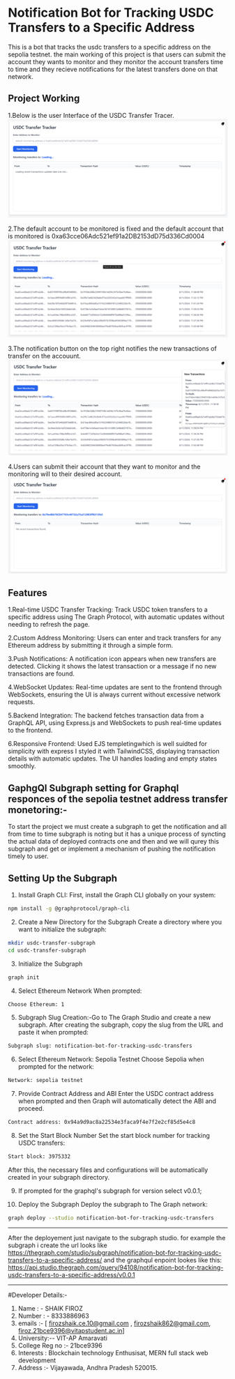 # Notification Bot for Tracking USDC Transfers to a Specific Address

This is a bot that tracks the usdc transfers to a specific address on the sepolia testnet. the main working of this project is that users can submit the account they wants to monitor and they monitor the account transfers time to time and they recieve notifications for the latest transfers done on that network.

## Project Working

1.Below is the user Interface of the USDC Transfer Tracer.
![alt text](image.png)

2.The default account to be monitored is fixed and the default account that is monitored is 0xa63cce06Adc521ef91a2DB2153dD75d336Cd0004
![alt text](image-2.png)

3.The notification button on the top right notifies the new transactions of transfer on the accouunt.
![alt text](image-1.png)

4.Users can submit their account that they want to monitor and the monitoring will to their desired account.
![alt text](image-3.png)

## Features

1.Real-time USDC Transfer Tracking: Track USDC token transfers to a specific address using The Graph Protocol, with automatic updates without needing to refresh the page.

2.Custom Address Monitoring: Users can enter and track transfers for any Ethereum address by submitting it through a simple form.

3.Push Notifications: A notification icon appears when new transfers are detected. Clicking it shows the latest transaction or a message if no new transactions are found.

4.WebSocket Updates: Real-time updates are sent to the frontend through WebSockets, ensuring the UI is always current without excessive network requests.

5.Backend Integration: The backend fetches transaction data from a GraphQL API, using Express.js and WebSockets to push real-time updates to the frontend.

6.Responsive Frontend: Used EJS templetingwhich is well suidted for simplicity with express I styled it with TailwindCSS, displaying transaction details with automatic updates. The UI handles loading and empty states smoothly.

## GaphgQl Subgraph setting for Graphql responces of the sepolia testnet address transfer monetoring:-

To start the project we must create a subgraph to get the notification and all from time to time subgraph is noting but it has a unique process of syncting the actual data of deployed contracts one and then and we will qurey this subgraph and get or implement a mechanism of pushing the notification timely to user.

## **Setting Up the Subgraph**

1. Install Graph CLI: First, install the Graph CLI globally on your system:

```bash
npm install -g @graphprotocol/graph-cli
```

2. Create a New Directory for the Subgraph
   Create a directory where you want to initialize the subgraph:

```bash
mkdir usdc-transfer-subgraph
cd usdc-transfer-subgraph
```

3. Initialize the Subgraph

```bash
graph init
```

4. Select Ethereum Network When prompted:

```bash
Choose Ethereum: 1
```

5. Subgraph Slug Creation:-Go to The Graph Studio and create a new subgraph. After creating the subgraph, copy the slug from the URL and paste it when prompted:

```bash
Subgraph slug: notification-bot-for-tracking-usdc-transfers
```

6. Select Ethereum Network: Sepolia Testnet Choose Sepolia when prompted for the network:

```bash
Network: sepolia testnet
```

7. Provide Contract Address and ABI Enter the USDC contract address when prompted and then Graph will automatically detect the ABI and proceed.

```bash
Contract address: 0x94a9d9ac8a22534e3faca9f4e7f2e2cf85d5e4c8
```

8. Set the Start Block Number Set the start block number for tracking USDC transfers:

```bash
Start block: 3975332
```

After this, the necessary files and configurations will be automatically created in your subgraph directory.

9. If prompted for the graphql's subgraph for version select v0.0.1;

10. Deploy the Subgraph Deploy the subgraph to The Graph network:

```bash
graph deploy --studio notification-bot-for-tracking-usdc-transfers

```

---

After the deployement just navigate to the subgraph studio. for example the subgraph i create the url looks like https://thegraph.com/studio/subgraph/notification-bot-for-tracking-usdc-transfers-to-a-specific-address/
and the graphqul enpoint lookes like this:
https://api.studio.thegraph.com/query/94108/notification-bot-for-tracking-usdc-transfers-to-a-specific-address/v0.0.1

---

#Developer Details:-

1. Name : - SHAIK FIROZ
2. Number : - 8333886963
3. emails :- [ firozshaik.ce.10@gmail.com , firozshaik862@gmail.com, firoz.21bce9396@vitapstudent.ac.in]
4. University:-- VIT-AP Amaravati
5. College Reg no :- 21bce9396
6. Interests : Blockchain technology Enthusisat, MERN full stack web development
7. Address :- Vijayawada, Andhra Pradesh 520015.
